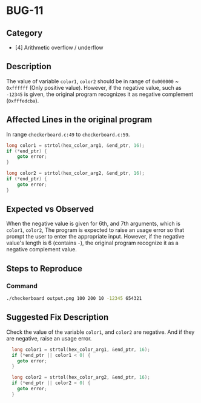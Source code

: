 # BUG-11

## Category

- [4] Arithmetic overflow / underflow

## Description

The value of variable `color1`, `color2` should be in range of `0x000000` ~ `0xffffff` (Only positive value). However, if the negative value, such as `-12345` is given, the original program recognizes it as negative complement (`0xfffedcba`).


## Affected Lines in the original program

In range `checkerboard.c:49` to `checkerboard.c:59`.

```c
long color1 = strtol(hex_color_arg1, &end_ptr, 16);
if (*end_ptr) {
    goto error;
}

long color2 = strtol(hex_color_arg2, &end_ptr, 16);
if (*end_ptr) {
    goto error;
}
```

## Expected vs Observed

When the negative value is given for 6th, and 7th arguments, which is `color1`, `color2`, The program is expected to raise an usage error so that prompt the user to enter the appropriate input. However, if the negative value's length is 6 (contains `-`), the original program recognize it as a negative complement value.

## Steps to Reproduce

### Command

```bash
./checkerboard output.png 100 200 10 -12345 654321
```

## Suggested Fix Description

Check the value of the variable `color1`, and `color2` are negative. And if they are negative, raise an usage error.

```c
  long color1 = strtol(hex_color_arg1, &end_ptr, 16);
  if (*end_ptr || color1 < 0) {
    goto error;
  }

  long color2 = strtol(hex_color_arg2, &end_ptr, 16);
  if (*end_ptr || color2 < 0) {
    goto error;
  }
```


